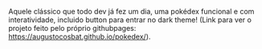 Aquele clássico que todo dev já fez um dia, uma pokédex funcional e com interatividade, incluido button para entrar no dark theme!
(Link para ver o projeto feito pelo próprio githubpages: https://augustocosbat.github.io/pokedex/).

